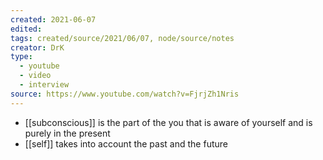 ```yaml
---
created: 2021-06-07
edited: 
tags: created/source/2021/06/07, node/source/notes
creator: DrK
type:
  - youtube
  - video
  - interview
source: https://www.youtube.com/watch?v=FjrjZh1Nris
---
```


- [[subconscious]] is the part of the you that is aware of yourself and is purely in the present
- [[self]] takes into account the past and the future




